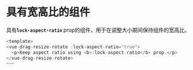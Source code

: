 # 具有宽高比的组件

具有<b>`lock-aspect-ratio` </b> prop的组件，用于在调整大小期间保持组件的宽高比。

```js
<template>
<vue-drag-resize-rotate :lock-aspect-ratio="true">
  <p>Keep aspect ratio using <b>:lock-aspect-ratio</b> prop.</p>
</vue-drag-resize-rotate>
~~~


